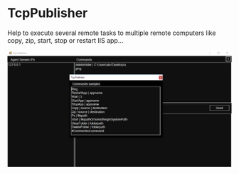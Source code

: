 # TcpPublisher
Help to execute several remote tasks to multiple remote computers like copy, zip, start, stop or restart IIS app...

![Tcp Agent](https://github.com/amenayach/TcpPublisher/blob/master/doc/screenshot01.png "Tcp Agent")
